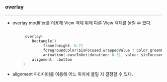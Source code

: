 ### overlay
---
- overlay modifier를 이용해 View 객체 위에 다른 View 객체를 올릴 수 있다.

```swift

        .overlay(
            Rectangle()
                .frame(height: 0.7)
                .foregroundColor($isFocused.wrappedValue ? Color.green02 : Color.gray00)
                .animation(.easeInOut(duration: 0.3), value: $isFocused.wrappedValue),
            alignment: .bottom
        )
```
- alignment 파라미터를 이용해 어느 위치에 올릴 지 결정할 수 있다.
